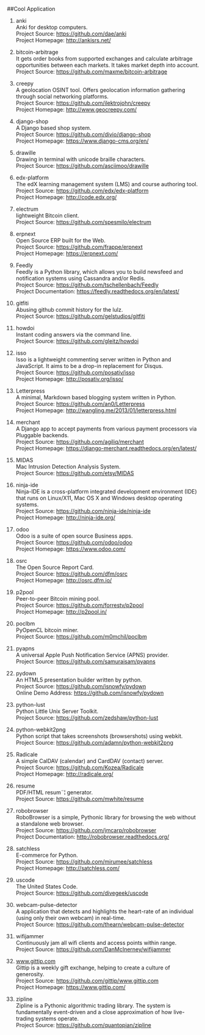 ##Cool Application

1. anki   
Anki for desktop computers.   
Project Source: https://github.com/dae/anki   
Project Homepage: http://ankisrs.net/   

1. bitcoin-arbitrage  
It gets order books from supported exchanges and calculate arbitrage opportunities between each markets. It takes market depth into account.   
Project Source: https://github.com/maxme/bitcoin-arbitrage 

1. creepy  
A geolocation OSINT tool. Offers geolocation information gathering through social networking platforms.  
Project Source: https://github.com/ilektrojohn/creepy   
Project Homepage: http://www.geocreepy.com/  

1. django-shop  
A Django based shop system.  
Project Source: https://github.com/divio/django-shop   
Project Homepage: https://www.django-cms.org/en/

1. drawille  
Drawing in terminal with unicode braille characters.   
Project Source: https://github.com/asciimoo/drawille  

1. edx-platform  
The edX learning management system (LMS) and course authoring tool.  
Project Source: https://github.com/edx/edx-platform  
Project Homepage: http://code.edx.org/  

1. electrum     
lightweight Bitcoin client.    
Project Source: https://github.com/spesmilo/electrum  

1. erpnext    
Open Source ERP built for the Web.     
Project Source: https://github.com/frappe/erpnext     
Project Homepage: https://erpnext.com/   

1. Feedly  
Feedly is a Python library, which allows you to build newsfeed and notification systems using Cassandra and/or Redis.   
Project Source: https://github.com/tschellenbach/Feedly     
Project Documentation: https://feedly.readthedocs.org/en/latest/   

1. gitfiti  
Abusing github commit history for the lulz.  
Project Source: https://github.com/gelstudios/gitfiti  

1. howdoi  
Instant coding answers via the command line.  
Project Source: https://github.com/gleitz/howdoi  

1. isso  
Isso is a lightweight commenting server written in Python and JavaScript. It aims to be a drop-in replacement for Disqus.   
Project Source: https://github.com/posativ/isso   
Project Homepage: http://posativ.org/isso/ 

1. Letterpress     
A minimal, Markdown based blogging system written in Python.    
Project Source: https://github.com/an0/Letterpress     
Project Homepage: http://wangling.me/2013/01/letterpress.html 

1. merchant  
A Django app to accept payments from various payment processors via Pluggable backends.  
Project Source: https://github.com/agiliq/merchant   
Project Homepage: https://django-merchant.readthedocs.org/en/latest/  

1. MIDAS   
Mac Intrusion Detection Analysis System.    
Project Source: https://github.com/etsy/MIDAS   

1. ninja-ide   
Ninja-IDE is a cross-platform integrated development environment (IDE) that runs on Linux/X11, Mac OS X and Windows desktop operating systems.    
Project Source: https://github.com/ninja-ide/ninja-ide   
Project Homepage: http://ninja-ide.org/  

1. odoo   
Odoo is a suite of open source Business apps.  
Project Source: https://github.com/odoo/odoo   
Project Homepage: https://www.odoo.com/   

1. osrc  
The Open Source Report Card.  
Project Source: https://github.com/dfm/osrc  
Project Homepage: http://osrc.dfm.io/  

1. p2pool   
Peer-to-peer Bitcoin mining pool.    
Project Source: https://github.com/forrestv/p2pool   
Project Homepage: http://p2pool.in/    
  
1. poclbm  
PyOpenCL bitcoin miner.  
Project Source: https://github.com/m0mchil/poclbm  

1. pyapns  
A universal Apple Push Notification Service (APNS) provider.  
Project Source: https://github.com/samuraisam/pyapns

1. pydown   
An HTML5 presentation builder written by python.   
Project Source: https://github.com/isnowfy/pydown   
Online Demo Address: https://github.com/isnowfy/pydown  

1. python-lust    
Python Little Unix Server Toolkit.    
Project Source: https://github.com/zedshaw/python-lust  

1. python-webkit2png  
Python script that takes screenshots (browsershots) using webkit.   
Project Source: https://github.com/adamn/python-webkit2png  

1. Radicale   
A simple CalDAV (calendar) and CardDAV (contact) server.     
Project Source: https://github.com/Kozea/Radicale     
Project Homepage: http://radicale.org/   

1. resume  
PDF/HTML resum¨¦ generator.   
Project Source: https://github.com/mwhite/resume  

1. robobrowser   
RoboBrowser is a simple, Pythonic library for browsing the web without a standalone web browser.    
Project Source: https://github.com/jmcarp/robobrowser   
Project Documentation: http://robobrowser.readthedocs.org/   

1. satchless  
E-commerce for Python.   
Project Source: https://github.com/mirumee/satchless  
Project Homepage: http://satchless.com/  

1. uscode  
The United States Code.  
Project Source: https://github.com/divegeek/uscode  

1. webcam-pulse-detector  
A application that detects and highlights the heart-rate of an individual (using only their own webcam) in real-time.  
Project Source: https://github.com/thearn/webcam-pulse-detector  

1. wifijammer  
Continuously jam all wifi clients and access points within range.  
Project Source: https://github.com/DanMcInerney/wifijammer  

1. www.gittip.com  
Gittip is a weekly gift exchange, helping to create a culture of generosity.  
Project Source: https://github.com/gittip/www.gittip.com   
Project Homepage: https://www.gittip.com/   

1. zipline  
Zipline is a Pythonic algorithmic trading library. The system is fundamentally event-driven and a close approximation of how live-trading systems operate.  
Project Source: https://github.com/quantopian/zipline
